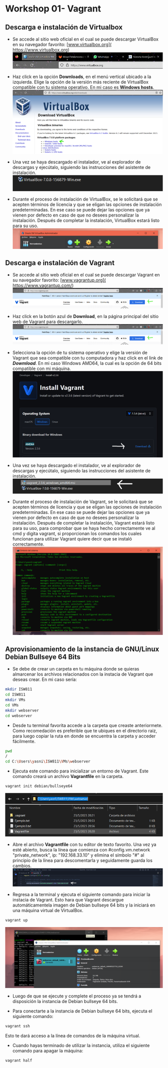 # Workshop 01- Vagrant

## Descarga e instalación de Virtualbox
- Se accede al sitio web oficial en el cual se puede descargar VirtualBox en su navegador favorito: [www.virtualbox.org]( https://www.virtualbox.org)
![imagen del link de VirtualBox](../Workshop01/images/img2virtualbox.png "Link VirtualBox")
- Haz click en la opción **Downloads**, en el menú vertical ubicado a la izquierda. Elige la opción de la versión más reciente de VirtualBox compatible con tu sistema operativo. En mi caso es **Windows hosts**.
![imagen downloads VirtualBox](../Workshop01/images/img3virtualbox.png "Downloads VirtualBox")

- Una vez se haya descargado el instalador, ve al explorador de descargas y ejecútalo, siguiendo las instrucciones del asistente de instalación.
![imagen del exe del VirtualBox](../Workshop01/images/img4virtualbox.png "Exe VirtualBox")

- Durante el proceso de instalación de VirtualBox, se le solicitará que se acepten términos de licencia y que se eligan las opciones de instalación predeterminadas. En ese caso se puede dejar las opciones que ya vienen por defecto en caso de que no desees personalizar la instalación. Después de completar la instalación, VirtualBox estará listo para su uso.
![imagen VirtualBox instalado](../Workshop01/images/img5virtualbox.png "VirtualBox instalado")


## Descarga e instalación de Vagrant
- Se accede al sitio web oficial en el cual se puede descargar Vagrant en su navegador favorito: [www.vagrantup.org]( https://www.vagrantup.com/)
![imagen del link de Vagrant](../Workshop01/images/img2vagrant.png "Link Vagrant")

- Haz click en la botón azul de **Download**, en la página principal del sitio web de Vagrant para descargarlo.
![imagen download Vigrant](../Workshop01/images/img2vagrant.png "Download Vagrant")

- Selecciona la opción de tu sistema operativo y elige la versión de Vagrant que sea compatible con tu computadora y haz click en el link de **_Dowmload_**. En mi caso Windows AMD64, la cual es la opción de 64 bits compatible con mi máquina.
![imagen win 64 bit Vigrant](../Workshop01/images/img3vagrant.png "Download Vagrant 64 bit")

- Una vez se haya descargado el instalador, ve al explorador de descargas y ejecútalo, siguiendo las instrucciones del asistente de instalación.
![imagen del exe del vagrant](../Workshop01/images/img4vagrant.png "Exe vagrant")

- Durante el proceso de instalación de Vagrant, se le solicitará que se acepten términos de licencia y que se eligan las opciones de instalación predeterminadas. En ese caso se puede dejar las opciones que ya vienen por defecto en caso de que no desees personalizar la instalación. Después de completar la instalación, Vagrant estará listo para su uso, para comprobar que se haya hecho correctamente ve al cmd y digita vagrant, si proporcionan los comandos los cuales funcionan para utilizar Vagrant quiere decir que se instaló correctamente.
![imagen VirtualBox instalado](../Workshop01/images/img5vagrant.png "VirtualBox instalado")


## Aprovisionamiento de la instancia de GNU/Linux Debian Bullseye 64 Bits
- Se debe de crear un carpeta en tu máquina donde se quieras almarcenar los archivos relacionados con la instacia de Vagrant que deseas crear. En mi caso sería: 
```bash
mkdir ISW811
cd ISW811
mkdir VMs
cd VMs
mkdir webserver
cd webserver
```

- Desde tu terminal favorita accede a la carpeta que creaste anteriormete. Como recomedación es preferible que te ubiques en el directorio raiz, para luego copiar la ruta en donde se encuentra la carpeta y acceder fácilmente.
```bash
pwd 
/
cd C:\Users\yasni\ISW811\VMs\webserver
```

- Ejecuta este comando para inicializar un entorno de Vagrant. Este comando creará un archivo **Vagrantfile** en la carpeta.
```bash
vagrant init debian/bullseye64
```
![imagen vagrant file](../Workshop01/images/img1instanciavagrant.png "VagrantFile")

- Abre el archivo **Vagrantfile** con tu editor de texto favorito. Una vez ya esté abierto, busca la línea que comienza con #config.vm.network "private_network", ip: "192.168.33.10" y elimina el símbolo "#" al principio de la línea para descomentarla y seguidamente guarda los cambios.
![imagen vagrant file](../Workshop01/images/img2instanciavagrant.png "VagrantFile #")

- Regresa a la terminal y ejecuta el siguiente comando para iniciar la instacia de Vagrant. Esto hara que Vagrant descargue automáticamentela imagen de Debian bullseye 64 bits y la iniciará en una máquina virtual de VirtualBox.
```bash
vagrant up
```
![imagen vagrant vitualbox](../Workshop01/images/img3instanciavagrant.png "Vagrant virtualbox")

- Luego de que se ejecute y complete el proceso ya se tendrá a disposición la instancia de Debian bullseye 64 bits.

- Para conectarte a la instancia de Debian bullseye 64 bits, ejecuta el siguiente comando: 
```bash
vagrant ssh
```
  Esto te dará acceso a la línea de comandos de la máquina virtual.

- Cuando hayas terminado de utilizar la instancia, utiliza el siguiente comando para apagar la máquina:
```bash
vagrant half
```







